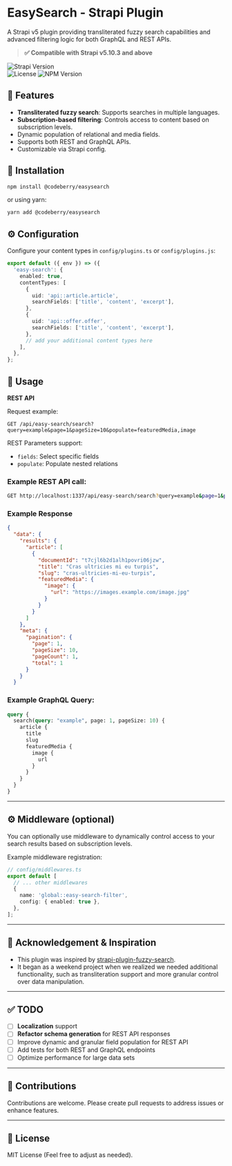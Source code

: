 # **EasySearch - Strapi Plugin**  

A Strapi v5 plugin providing transliterated fuzzy search capabilities and advanced filtering logic for both GraphQL and REST APIs.
> **✅ Compatible with Strapi v5.10.3 and above** 

![Strapi Version](https://img.shields.io/badge/Strapi-v5.10.3+-purple?style=flat-square)  
![License](https://img.shields.io/github/license/codeberryinc/strapi-tagger?style=flat-square)
![NPM Version](https://img.shields.io/npm/v/@codeberry/tagger?style=flat-square)
## 🚀 Features

- **Transliterated fuzzy search**: Supports searches in multiple languages.
- **Subscription-based filtering**: Controls access to content based on subscription levels.
- Dynamic population of relational and media fields.
- Supports both REST and GraphQL APIs.
- Customizable via Strapi config.

## 🚀 Installation

```bash
npm install @codeberry/easysearch

```

or using yarn:

```bash
yarn add @codeberry/easysearch

```

## ⚙️ Configuration

Configure your content types in `config/plugins.ts` or `config/plugins.js`:

```typescript
export default ({ env }) => ({
  'easy-search': {
    enabled: true,
    contentTypes: [
      {
        uid: 'api::article.article',
        searchFields: ['title', 'content', 'excerpt'],
      },
      {
        uid: 'api::offer.offer',
        searchFields: ['title', 'content', 'excerpt'],
      },
      // add your additional content types here
    ],
  },
};
```

## 🎯 Usage

**REST API**

Request example:

```http
GET /api/easy-search/search?query=example&page=1&pageSize=10&populate=featuredMedia,image
```

REST Parameters support:  
- `fields`: Select specific fields
- `populate`: Populate nested relations

### Example REST API call:

```sh
GET http://localhost:1337/api/easy-search/search?query=example&page=1&pageSize=10&fields=title,excerpt,slug&populate=featuredMedia.image
```

### Example Response

```json
{
  "data": {
    "results": {
      "article": [
        {
          "documentId": "t7cjl6b2d1alh1povri06jzw",
          "title": "Cras ultricies mi eu turpis",
          "slug": "cras-ultricies-mi-eu-turpis",
          "featuredMedia": {
            "image": {
              "url": "https://images.example.com/image.jpg"
            }
          }
        }
      ]
    },
    "meta": {
      "pagination": {
        "page": 1,
        "pageSize": 10,
        "pageCount": 1,
        "total": 1
      }
    }
  }
```

### Example GraphQL Query:

```graphql
query {
  search(query: "example", page: 1, pageSize: 10) {
    article {
      title
      slug
      featuredMedia {
        image {
          url
        }
      }
    }
  }
}
```

---

## ⚙️ Middleware (optional)

You can optionally use middleware to dynamically control access to your search results based on subscription levels.

Example middleware registration:

```typescript
// config/middlewares.ts
export default [
  // ... other middlewares
  {
    name: 'global::easy-search-filter',
    config: { enabled: true },
  },
];
```

---

## 📄 Acknowledgement & Inspiration

- This plugin was inspired by [strapi-plugin-fuzzy-search](https://market.strapi.io/plugins/strapi-plugin-fuzzy-search).
- It began as a weekend project when we realized we needed additional functionality, such as transliteration support and more granular control over data manipulation.

---

## ✅ TODO

- [ ] **Localization** support
- [ ] **Refactor schema generation** for REST API responses
- [ ] Improve dynamic and granular field population for REST API
- [ ] Add tests for both REST and GraphQL endpoints
- [ ] Optimize performance for large data sets

---

## 📝 Contributions

Contributions are welcome. Please create pull requests to address issues or enhance features.

---

## 📜 License

MIT License (Feel free to adjust as needed).
